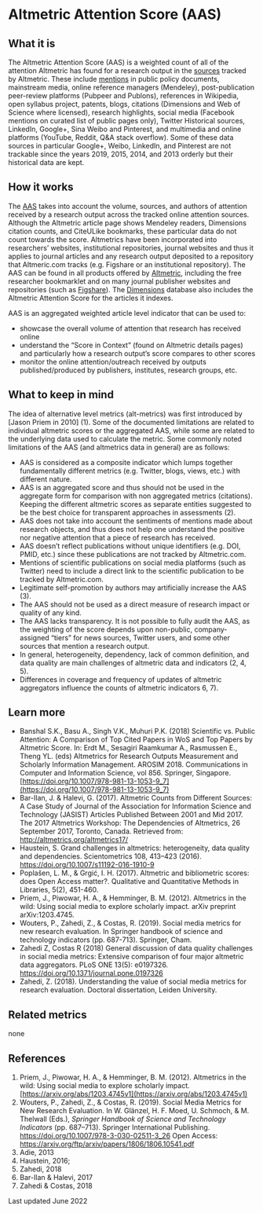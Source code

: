 # Altmetric Attention Score (AAS)

## What it is
The Altmetric Attention Score (AAS) is a weighted count of all of the attention Altmetric has found for a research output in the [sources](https://www.altmetric.com/about-our-data/our-sources/) tracked by Altmetric. These include [mentions](https://help.altmetric.com/support/solutions/folders/6000237990) in public policy documents, mainstream media, online reference managers (Mendeley), post-publication peer-review platforms (Pubpeer and Publons), references in Wikipedia, open syllabus project, patents, blogs, citations (Dimensions and Web of Science where licensed), research highlights, social media (Facebook mentions on curated list of public pages only), Twitter Historical sources, LinkedIn, Google+, Sina Weibo and Pinterest, and multimedia and online platforms (YouTube, Reddit, Q&A stack overflow). Some of these data sources in particular Google+, Weibo, LinkedIn, and Pinterest are not trackable since the years 2019, 2015, 2014, and 2013 orderly but their historical data are kept.

## How it works
The [AAS](https://help.altmetric.com/support/solutions/articles/6000233311-how-is-the-altmetric-attention-score-calculated-) takes into account the volume, sources, and authors of attention received by a research output across the tracked online attention sources. Although the Altmetric article page shows Mendeley readers, Dimensions citation counts, and CiteULike bookmarks, these particular data do not count towards the score. Altmetrics have been incorporated into researchers’ websites, institutional repositories, journal websites and thus it applies to journal articles and any research output deposited to a repository that Altmeric.com tracks (e.g. Figshare or an institutional repository). The AAS can be found in all products offered by [Altmetric](http://www.altmetric.com/), including the free researcher bookmarklet and on many journal publisher websites and repositories (such as [Figshare](https://figshare.com/)). The [Dimensions](https://app.dimensions.ai/discover/publication) database also includes the Altmetric Attention Score for the articles it indexes.

AAS is an aggregated weighted article level indicator that can be used to:
- showcase the overall volume of attention that research has received online
- understand the “Score in Context” (found on Altmetric details pages) and particularly how a research output’s score compares to other scores
- monitor the online attention/outreach received by outputs published/produced by publishers, institutes, research groups, etc.


## What to keep in mind

The idea of alternative level metrics (alt-metrics) was first introduced by [Jason Priem in 2010] (1). Some of the documented limitations are related to individual altmetric scores or the aggregated AAS, while some are related to the underlying data used to calculate the metric. Some commonly noted limitations of the AAS (and altmetrics data in general) are as follows:
- AAS is considered as a composite indicator which lumps together fundamentally different metrics (e.g. Twitter, blogs, views, etc.) with different nature.
- AAS is an aggregated score and thus should not be used in the aggregate form for comparison with non aggregated metrics (citations). Keeping the different altmetric scores as separate entities suggested to be the best choice for transparent approaches in assessments (2).
- AAS does not take into account the sentiments of mentions made about research objects, and thus does not help one understand the positive nor negative attention that a piece of research has received.
- AAS doesn’t reflect publications without unique identifiers (e.g. DOI, PMID, etc.) since these publications are not tracked by Altmetric.com.
- Mentions of scientific publications on social media platforms (such as Twitter) need to include a direct link to the scientific publication to be tracked by Altmetric.com.
- Legitimate self-promotion by authors may artificially increase the AAS (3).
- The AAS should not be used as a direct measure of research impact or quality of any kind.
- The AAS lacks transparency. It is not possible to fully audit the AAS, as the weighting of the score depends upon non-public, company-assigned “tiers” for news sources, Twitter users, and some other sources that mention a research output.
- In general, heterogeneity, dependency, lack of common definition, and data quality are main challenges of altmetric data and indicators (2, 4, 5).
- Differences in coverage and frequency of updates of altmetric aggregators influence the counts of altmetric indicators 6, 7).


## Learn more

- Banshal S.K., Basu A., Singh V.K., Muhuri P.K. (2018) Scientific vs. Public Attention: A Comparison of Top Cited Papers in WoS and Top Papers by Altmetric Score. In: Erdt M., Sesagiri Raamkumar A., Rasmussen E., Theng YL. (eds) Altmetrics for Research Outputs Measurement and Scholarly Information Management. AROSIM 2018. Communications in Computer and Information Science, vol 856. Springer, Singapore. [https://doi.org/10.1007/978-981-13-1053-9_7](https://doi.org/10.1007/978-981-13-1053-9_7)
- Bar-Ilan, J. & Halevi, G. (2017). Altmetric Counts from Different Sources: A Case Study of Journal of the Association for Information Science and Technology (JASIST) Articles Published Between 2001 and Mid 2017. The 2017 Altmetrics Workshop: The Dependencies of Altmetrics, 26 September 2017, Toronto, Canada. Retrieved from: http://altmetrics.org/altmetrics17/
- Haustein, S. Grand challenges in altmetrics: heterogeneity, data quality and dependencies. Scientometrics 108, 413–423 (2016). https://doi.org/10.1007/s11192-016-1910-9
- Poplašen, L. M., & Grgić, I. H. (2017). Altmetric and bibliometric scores: does Open Access matter?. Qualitative and Quantitative Methods in Libraries, 5(2), 451-460.
- Priem, J., Piwowar, H. A., & Hemminger, B. M. (2012). Altmetrics in the wild: Using social media to explore scholarly impact. arXiv preprint arXiv:1203.4745.
- Wouters, P., Zahedi, Z., & Costas, R. (2019). Social media metrics for new research evaluation. In Springer handbook of science and technology indicators (pp. 687-713). Springer, Cham.
- Zahedi Z, Costas R (2018) General discussion of data quality challenges in social media metrics: Extensive comparison of four major altmetric data aggregators. PLoS ONE 13(5): e0197326. https://doi.org/10.1371/journal.pone.0197326
- Zahedi, Z. (2018). Understanding the value of social media metrics for research evaluation. Doctoral dissertation, Leiden University.


## Related metrics
none <br>

## References
1. Priem, J., Piwowar, H. A., & Hemminger, B. M. (2012). Altmetrics in the wild: Using social media to explore scholarly impact. [https://arxiv.org/abs/1203.4745v1](https://arxiv.org/abs/1203.4745v1)
2. Wouters, P., Zahedi, Z., & Costas, R. (2019). Social Media Metrics for New Research Evaluation. In W. Glänzel, H. F. Moed, U. Schmoch, & M. Thelwall (Eds.), *Springer Handbook of Science and Technology Indicators* (pp. 687–713). Springer International Publishing. https://doi.org/10.1007/978-3-030-02511-3_26
Open Access: https://arxiv.org/ftp/arxiv/papers/1806/1806.10541.pdf
4. Adie, 2013
5. Haustein, 2016; 
6. Zahedi, 2018
7. Bar-Ilan & Halevi, 2017
8. Zahedi & Costas, 2018


Last updated June 2022
